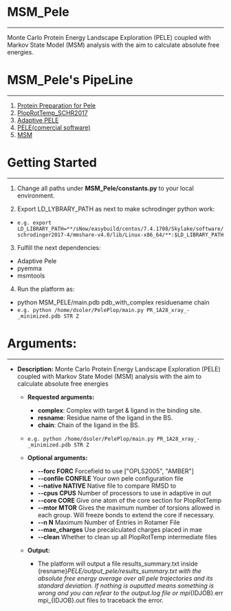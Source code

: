 # MSM_Pele
--------------
Monte Carlo Protein Energy Landscape Exploration (PELE) coupled with Markov State Model (MSM) analysis  with the aim to calculate absolute free energies.

# MSM_Pele's PipeLine
-------------------------------
1) [Protein Preparation for Pele](https://github.com/Jelisa/mut-prep4pele)
2) [PlopRotTemp_SCHR2017](https://github.com/miniaoshi/PlopRotTemp_S_2017)
3) [Adaptive PELE](https://github.com/AdaptivePELE/AdaptivePELE)
4) [PELE(comercial software)](https://pele.bsc.es/pele.wt)
5) [MSM](https://github.com/miniaoshi/Pele_scripts)

# Getting Started
-------------------
1) Change all paths under **MSM_Pele/constants.py** to your local environment.

2) Export LD_LYBRARY_PATH as next to make schrodinger python work:
-  `e.g. export LD_LIBRARY_PATH=**/sNow/easybuild/centos/7.4.1708/Skylake/software/schrodinger2017-4/mmshare-v4.0/lib/Linux-x86_64/**:$LD_LIBRARY_PATH`
3) Fulfill the next dependencies:
- Adaptive Pele
- pyemma
- msmtools
4) Run the platform as:
- python MSM_PELE/main.pdb pdb_with_complex residuename chain
-  `e.g. python /home/dsoler/PelePlop/main.py PR_1A28_xray_-_minimized.pdb STR Z`

# Arguments:
---------------
- **Description:** 
    Monte Carlo Protein Energy Landscape Exploration (PELE) coupled with Markov State Model (MSM) analysis  with the aim to calculate absolute free energies
    - **Requested arguments:** 
        - **complex**: Complex with target & ligand in the binding site.
        - **resname**: Residue name of the ligand in the BS.
        - **chain**: Chain of the ligand in the BS.
    -  `e.g. python /home/dsoler/PelePlop/main.py PR_1A28_xray_-_minimized.pdb STR Z` <br />
    
    - **Optional arguments:** 
        - **--forc FORC**        Forcefield to use ["OPLS2005", "AMBER"]
        - **--confile CONFILE**  Your own pele configuration file
        - **--native NATIVE**    Native file to compare RMSD to
        - **--cpus CPUS**        Number of processors to use in adaptive in out
        - **--core CORE**        Give one atom of the core section for PlopRotTemp
        - **--mtor MTOR**        Gives the maximum number of torsions allowed in each
        group. Will freeze bonds to extend the core if necessary.
        - **--n N**              Maximum Number of Entries in Rotamer File
        - **--mae_charges**      Use precalculated charges placed in mae
        - **--clean**            Whether to clean up all PlopRotTemp intermediate files
    - **Output:**
        - The platform will output a file results_summary.txt inside {resname}_PELE/output_pele/results_summary.txt with the           absolute free energy average over all pele trajectories and its standard deviation. If nothing is ouputted means             something is wrong and you can refear to the output.log file or mpi_{IDJOB}.err  mpi_{IDJOB}.out files to traceback           the error.
